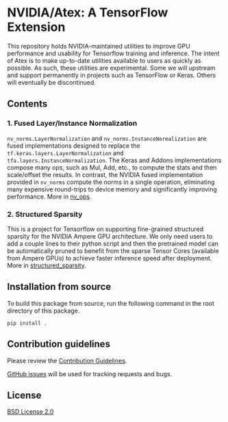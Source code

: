 # NVIDIA/Atex: A TensorFlow Extension

This repository holds NVIDIA-maintained utilities to improve GPU performance and
usability for Tensorflow training and inference. The intent of Atex is to make
up-to-date utilities available to users as quickly as possible. As such, these
utilities are experimental. Some we will upstream and support permanently in
projects such as TensorFlow or Keras. Others will eventually be discontinued.

## Contents

### 1. Fused Layer/Instance Normalization

`nv_norms.LayerNormalization` and `nv_norms.InstanceNormalization` are fused
implementations designed to replace the `tf.keras.layers.LayerNormalization` and
`tfa.layers.InstanceNormalization`. The Keras and Addons implementations compose
many ops, such as Mul, Add, etc., to compute the stats and then scale/offset the
results. In contrast, the NVIDIA fused implementation provided in `nv_norms`
compute the norms in a single operation, eliminating many expensive round-trips
to device memory and significantly improving performance. More in
[nv_ops](./nv_ops/).

### 2. Structured Sparsity

This is a project for Tensorflow on supporting fine-grained structured sparsity
for the NVIDIA Ampere GPU architecture. We only need users to add a couple lines
to their python script and then the pretrained model can be automatically pruned
to benefit from the sparse Tensor Cores (available from Ampere GPUs) to achieve
faster inference speed after deployment. More in
[structured_sparsity](./structured_sparsity/).


## Installation from source

To build this package from source, run the following command in the root directory of this package.

```
pip install .
```

## Contribution guidelines

Please review the [Contribution Guidelines](CONTRIBUTING.md). 

[GitHub issues](https://github.com/nvidia/atex/issues) will be used for tracking
requests and bugs.

## License

[BSD License 2.0](LICENSE)
